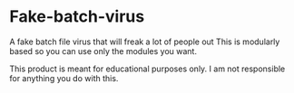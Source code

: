 # Fake-batch-virus
A fake batch file virus that will freak a lot of people out
This is modularly based so you can use only the modules you want.

This product is meant for educational purposes only. I am not responsible for anything you do with this.

